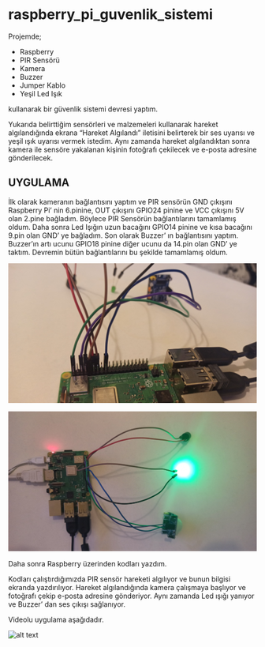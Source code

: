 # raspberry_pi_guvenlik_sistemi

Projemde;

- Raspberry 
- PIR Sensörü
- Kamera
- Buzzer
- Jumper Kablo 
- Yeşil Led Işık

kullanarak bir güvenlik sistemi devresi yaptım.

Yukarıda belirttiğim sensörleri ve malzemeleri kullanarak hareket algılandığında ekrana “Hareket Algılandı” iletisini belirterek bir ses uyarısı ve yeşil ışık uyarısı vermek istedim. Aynı zamanda hareket algılandıktan sonra kamera ile sensöre yakalanan kişinin fotoğrafı çekilecek ve e-posta adresine gönderilecek.



## UYGULAMA

İlk olarak kameranın bağlantısını yaptım ve PIR sensörün GND çıkışını Raspberry Pi’ nin 6.pinine, OUT çıkışını GPIO24 pinine ve VCC çıkışını 5V olan 2.pine bağladım. Böylece PIR Sensörün bağlantılarını tamamlamış oldum. Daha sonra Led Işığın uzun bacağını GPIO14 pinine ve kısa bacağını 9.pin olan GND’ ye bağladım. Son olarak Buzzer’ ın bağlantısını yaptım. Buzzer’ın artı ucunu GPIO18 pinine diğer ucunu da 14.pin olan GND’ ye taktım. Devremin bütün bağlantılarını bu şekilde tamamlamış oldum. 

![alt text](https://github.com/ceyda-aydogan/raspberry_pi_guvenlik_sistemi/blob/main/IMG_20220109_165938.jpg)

![alt text](https://github.com/ceyda-aydogan/raspberry_pi_guvenlik_sistemi/blob/main/IMG_20220109_170304.jpg)

Daha sonra Raspberry üzerinden kodları yazdım.

Kodları çalıştırdığımızda PIR sensör hareketi algılıyor ve bunun bilgisi ekranda yazdırılıyor. Hareket algılandığında kamera çalışmaya başlıyor ve fotoğrafı çekip e-posta adresine gönderiyor. Aynı zamanda Led ışığı yanıyor ve Buzzer’ dan ses çıkışı sağlanıyor.


Videolu uygulama aşağıdadır.

![alt text](https://drive.google.com/file/d/1mrqZSKMMtQ_0tChCJtdYYil1UJcGNtok/view?usp=share_link)
